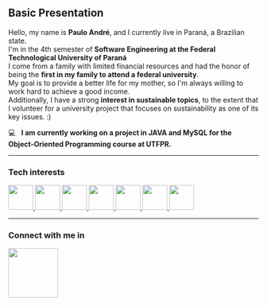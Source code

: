 <html>
    <body>
        <h2>Basic Presentation</h2>
        <p>
            Hello, my name is <strong>Paulo André</strong>, and I currently live in Paraná, a Brazilian state. 
            <br>
            I'm in the 4th semester of <strong>Software Engineering at the Federal Technological University of Paraná</strong>
            <br>
            I come from a family with limited financial resources and had the honor of being the <strong>first in my family to 
            attend a federal university</strong>. 
            <br>
            My goal is to provide a better life for my mother, so I'm always willing to work hard to achieve a good income. 
            <br>
            Additionally, I have a strong <strong>interest in sustainable topics</strong>, to the extent that I volunteer for a 
            university project that focuses on sustainability as one of its key issues. :)
        </p>
        <p>
            💻 &nbsp <strong>I am currently working on a project in JAVA and MySQL for the Object-Oriented Programming course at UTFPR.</strong>
        </p>
        <hr>
        <h3>Tech interests</h3>
        <span>
            <a href="https://github.com/pauloandre7/"> 
                <img src="https://cdn.jsdelivr.net/gh/devicons/devicon/icons/html5/html5-original.svg" width="50px"/>
            </a>
        </span>
        <span>
            <a href="https://github.com/pauloandre7/"> 
                <img src="https://cdn.jsdelivr.net/gh/devicons/devicon/icons/css3/css3-original.svg" width="50px"/>
            </a>
        </span>
        <span>
            <a href="https://github.com/pauloandre7/"> 
                <img src="https://cdn.jsdelivr.net/gh/devicons/devicon/icons/python/python-original-wordmark.svg" width="50px"/>
            </a>
            </span>
        <span>
            <a href="https://github.com/pauloandre7/"> 
                <img src="https://cdn.jsdelivr.net/gh/devicons/devicon/icons/c/c-original.svg" width="50px"/>
            </a>    
        </span>
        <span>
            <a href="https://github.com/pauloandre7/"> 
                <img src="https://cdn.jsdelivr.net/gh/devicons/devicon/icons/mysql/mysql-original-wordmark.svg" width="50px"/>
            </a>
        </span>
        <span>
            <a href="https://github.com/pauloandre7/"> 
                <img src="https://cdn.jsdelivr.net/gh/devicons/devicon/icons/postgresql/postgresql-original-wordmark.svg" width="50px"/>
            </a>
        </span>
        <span>
            <a href="https://github.com/pauloandre7/"> 
                <img src="https://cdn.jsdelivr.net/gh/devicons/devicon/icons/dotnetcore/dotnetcore-original.svg" width="50px"/>
            </a>    
        </span>
        <hr>
        <h3>Connect with me in</h4>
            <p>
                <a href="https://www.linkedin.com/in/paulo07122001/">
                    <img src="https://cdn.jsdelivr.net/gh/devicons/devicon/icons/linkedin/linkedin-original.svg" width="100px"/>
                </a>
            </p>
    </body>
</html>
